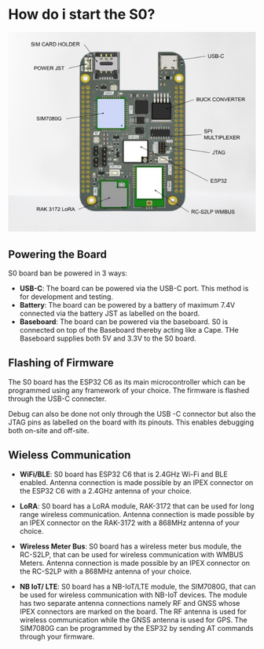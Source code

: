 # **How do i start the S0?**

![S0 LABELED](images/s0-edited.png)

## **Powering the Board**

S0 board ban be powered in 3 ways:

- **USB-C**: The board can be powered via the USB-C port. This method is for development and testing.
- **Battery**: The board can be powered by a battery of maximum 7.4V connected via the battery JST as labelled on the board.
- **Baseboard**: The board can be powered via the baseboard. S0 is connected on top of the Baseboard thereby acting like a Cape. THe Baseboard supplies both 5V and 3.3V to the S0 board.

## **Flashing of Firmware**

The S0 board has the ESP32 C6 as its main microcontroller which can be programmed using any framework of your choice. The firmware is flashed through the USB-C connecter.

Debug can also be done not only through the USB -C connector but also the JTAG pins as labelled on the board with its pinouts. This enables debugging both on-site and off-site.

## **Wieless Communication**

- **WiFi/BLE**: S0 board has ESP32 C6 that is 2.4GHz Wi-Fi and BLE enabled. Antenna connection is made possible by an IPEX connector on the ESP32 C6 with a 2.4GHz antenna of your choice.

- **LoRA**: S0 board has a LoRA module, RAK-3172 that can be used for long range wireless communication. Antenna connection is made possible by an IPEX connector on the RAK-3172 with a 868MHz antenna of your choice.

- **Wireless Meter Bus**: S0 board has a wireless meter bus module, the RC-S2LP, that can be used for wireless communication with WMBUS Meters. Antenna connection is made possible by an IPEX connector on the RC-S2LP with a 868MHz antenna of your choice.

- **NB IoT/ LTE**: S0 board has a NB-IoT/LTE module, the SIM7080G, that can be used for wireless communication with NB-IoT devices. The module has two separate antenna connections namely RF and GNSS whose IPEX connectors are marked on the board. The RF antenna is used for wireless communication while the GNSS antenna is used for GPS. The SIM7080G can be programmed by the ESP32 by sending AT commands through your firmware.

